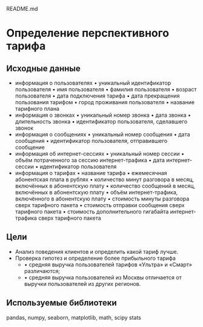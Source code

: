 README.md
# Определение перспективного тарифа
## Исходные данные
- информация о пользователях
•	уникальный идентификатор пользователя
•	имя пользователя
•	фамилия пользователя
•	возраст пользователя
•	дата подключения тарифа
•	дата прекращения пользования тарифом 
•	город проживания пользователя
•	название тарифного плана
- информация о звонках
•	уникальный номер звонка
•	дата звонка
•	длительность звонка
•	идентификатор пользователя, сделавшего звонок
- информация о сообщениях
•	уникальный номер сообщения
•	дата сообщения
•	идентификатор пользователя, отправившего сообщение
- информация об интернет-сессиях
•	уникальный номер сессии
•	объём потраченного за сессию интернет-трафика
•	дата интернет-сессии
•	идентификатор пользователя
- информация о тарифах
•	название тарифа
•	ежемесячная абонентская плата в рублях
•	количество минут разговора в месяц, включённых в абонентскую плату
•	количество сообщений в месяц, включённых в абонентскую плату
•	объём интернет-трафика, включённого в абонентскую плату
•	стоимость минуты разговора сверх тарифного пакета
•	стоимость отправки сообщения сверх тарифного пакета
•	стоимость дополнительного гигабайта интернет-трафика сверх тарифного пакета

## Цели
- Анализ поведения клиентов и определить какой тариф лучше.
- Проверка гипотез и определение более прибыльного тарифа
    - •	средняя выручка пользователей тарифов «Ультра» и «Смарт» различаются;
    - •	средняя выручка пользователей из Москвы отличается от выручки пользователей из других регионов.


## Используемые библиотеки
pandas, numpy, seaborn, matplotlib, math, scipy stats


